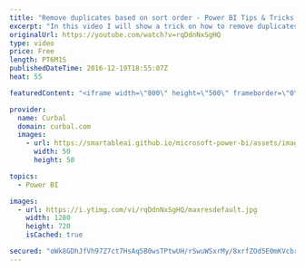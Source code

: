 ```yaml
---
title: "Remove duplicates based on sort order - Power BI Tips & Tricks #22"
excerpt: "In this video I will show a trick on how to remove duplicates based on sort order in Power BI / Power Query.   Looking for a download file? Go to our Download Center: https://curbal.com/donwload-center  SUBSCRIBE to learn more about Power and Excel BI! https://www.youtube.com/channel/UCJ7UhloHSA4wAqPzyi6TOkw?sub_confirmation=1"
originalUrl: https://youtube.com/watch?v=rqDdnNxSgHQ
type: video
price: Free
length: PT6M1S
publishedDateTime: 2016-12-19T18:55:07Z
heat: 55

featuredContent: "<iframe width=\"800\" height=\"500\" frameborder=\"0\" src=\"https://www.youtube.com/embed/rqDdnNxSgHQ\" allow=\"accelerometer; autoplay; encrypted-media; gyroscope; picture-in-picture\" allowfullscreen></iframe>"

provider:
  name: Curbal
  domain: curbal.com
  images:
    - url: https://smartableai.github.io/microsoft-power-bi/assets/images/organizations/curbal.com-50x50.jpg
      width: 50
      height: 50

topics:
  - Power BI

images:
  - url: https://i.ytimg.com/vi/rqDdnNxSgHQ/maxresdefault.jpg
    width: 1280
    height: 720
    isCached: true

secured: "oWk8GDhJfVh97Z7ct7HsAq5B0wsTPtwUH/rSwuWSxrMy/8xrfZOd5E0mKVcbrojoWUilltndXjdOHsfq7Jx1J02ha+epE55odQouZhb2hDoPisjtUqbnTo23OZj3JcoFb0i78TBhUm75NDDLoB0iLZ3NQL5qoCcMJUCj7kk6jU2Fnata5F68ekTEcFgaBqhWBU8RD4k6/4fD7O3SmApKoOEf6VpRHGRGxaWKVPN6veEOAkITlp/Xp0pYPih23dplpUZyIbDGz2T9S3F3bd4UA4Q2fevoSkjaoL2p6dpF4cv0YUtyPkNIWIuV0oIl4D7u159xoeOm/pNDnZq+mOJF8r/NiAig7frM1FA76lZXo5oGsYiQSfVhvwE8JMe1YYuVewb/FX5S/lhX+Tvaiqo5NYYVEnYawhbJ/hPt8MfOZU8=;pQPznrzN5yNCHncQtvlCfg=="
---
```


